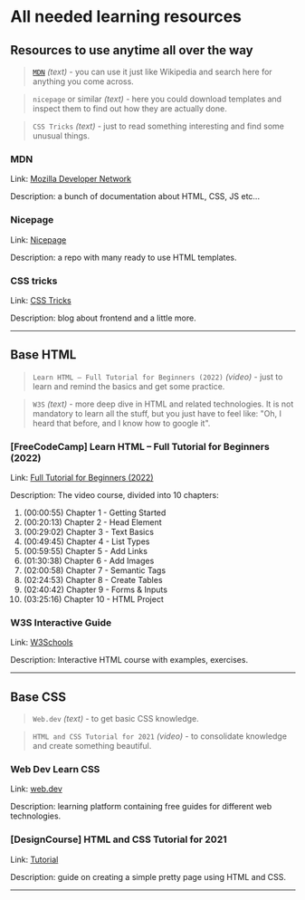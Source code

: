 # All needed learning resources

## Resources to use anytime all over the way

> <a href="#mdn">`MDN`</a> _(text)_ - you can use it just like
Wikipedia and search here for anything you come across.

> `nicepage` or similar _(text)_ - here you could download templates and inspect them
to find out how they are actually done.

> `CSS Tricks` _(text)_ - just to read something interesting and find some unusual things.

### MDN
<span id="mdn"></span>
Link: <a href="https://developer.mozilla.org/en-US/">Mozilla Developer Network</a>

Description: a bunch of documentation about HTML, CSS, JS etc...

### Nicepage
Link: <a href="https://nicepage.com/html-templates">Nicepage</a>

Description: a repo with many ready to use HTML templates.

### CSS tricks
Link: <a href="https://css-tricks.com/">CSS Tricks</a>

Description: blog about frontend and a little more.

<hr>

## Base HTML
> `Learn HTML – Full Tutorial for Beginners (2022)` _(video)_ - just to learn and remind the basics and get some practice.

> `W3S` _(text)_ - more deep dive in HTML and related technologies.
It is not mandatory to learn all the stuff,
but you just have to feel like: "Oh, I heard that before, and I know how to google it".

### [FreeCodeCamp] Learn HTML – Full Tutorial for Beginners (2022)
Link: <a href="https://www.youtube.com/watch?v=kUMe1FH4CHE">Full Tutorial for Beginners (2022)</a>

Description:
The video course, divided into 10 chapters:
1. (00:00:55) Chapter 1 - Getting Started
2. (00:20:13) Chapter 2 - Head Element
3. (00:29:02) Chapter 3 - Text Basics
4. (00:49:45) Chapter 4 - List Types
5. (00:59:55) Chapter 5 - Add Links
6. (01:30:38) Chapter 6 - Add Images
7. (02:00:58) Chapter 7 - Semantic Tags
8. (02:24:53) Chapter 8 - Create Tables
9. (02:40:42) Chapter 9 - Forms & Inputs
10. (03:25:16) Chapter 10 - HTML Project

### W3S Interactive Guide
Link: <a href="https://www.w3schools.com/html/default.asp">W3Schools</a>

Description:
Interactive HTML course with examples, exercises.

<hr>

## Base CSS

> `Web.dev` _(text)_ - to get basic CSS knowledge.

> `HTML and CSS Tutorial for 2021` _(video)_ - to consolidate knowledge and create something beautiful.

### Web Dev Learn CSS

Link: <a href="https://web.dev/learn/css/">web.dev</a>

Description: learning platform containing free guides for different web technologies.

### [DesignCourse] HTML and CSS Tutorial for 2021

Link: <a href="https://www.youtube.com/watch?v=D-h8L5hgW-w&t=5451s">Tutorial</a>

Description: guide on creating a simple pretty page using HTML and CSS.

<hr>
